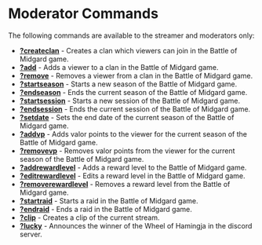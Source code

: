 # Moderator Commands

The following commands are available to the streamer and moderators only:

* **[?createclan](createclan.md)** - Creates a clan which viewers can join in the Battle of Midgard game.
* **[?add](add.md)** - Adds a viewer to a clan in the Battle of Midgard game.
* **[?remove](remove.md)** - Removes a viewer from a clan in the Battle of Midgard game.
* **[?startseason](startseason.md)** - Starts a new season of the Battle of Midgard game.
* **[?endseason](endseason.md)** - Ends the current season of the Battle of Midgard game.
* **[?startsession](startsession.md)** - Starts a new session of the Battle of Midgard game.
* **[?endsession](endsession.md)** - Ends the current session of the Battle of Midgard game.
* **[?setdate](setdate.md)** - Sets the end date of the current season of the Battle of Midgard game.
* **[?addvp](addvp.md)** - Adds valor points to the viewer for the current season of the Battle of Midgard game.
* **[?removevp](removevp.md)** - Removes valor points from the viewer for the current season of the Battle of Midgard game.
* **[?addrewardlevel](addrewardlevel.md)** - Adds a reward level to the Battle of Midgard game.
* **[?editrewardlevel](editrewardlevel.md)** - Edits a reward level in the Battle of Midgard game.
* **[?removerewardlevel](removerewardlevel.md)** - Removes a reward level from the Battle of Midgard game.
* **[?startraid](startraid.md)** - Starts a raid in the Battle of Midgard game.
* **[?endraid](endraid.md)** - Ends a raid in the Battle of Midgard game.
* **[?clip](clip.md)** - Creates a clip of the current stream.
* **[?lucky](lucky.md)** - Announces the winner of the Wheel of Hamingja in the discord server.